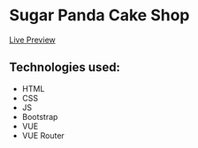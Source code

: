 # Sugar Panda Cake Shop

[Live Preview](https://sugarpanda.netlify.app)

## Technologies used:

- HTML
- CSS
- JS
- Bootstrap
- VUE
- VUE Router
